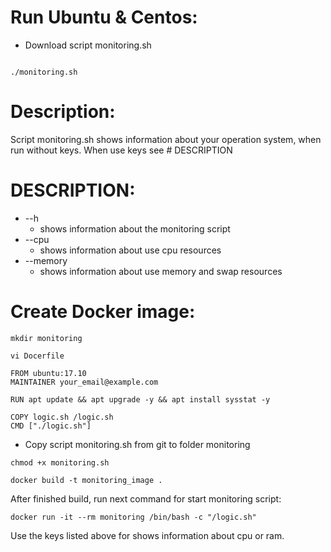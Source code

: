 # Run Ubuntu & Centos:
* Download script monitoring.sh
``` chmod +x monitoring.sh 
```
```
./monitoring.sh 
```

# Description:
Script monitoring.sh shows information about your operation system, when run without keys.
When use keys see # DESCRIPTION

# DESCRIPTION:
* --h
    * shows information about the monitoring script
* --cpu
    * shows information about use cpu resources
* --memory
    * shows information about use memory and swap resources

# Create Docker image:

```
mkdir monitoring
```
```
vi Docerfile
```
```
FROM ubuntu:17.10
MAINTAINER your_email@example.com

RUN apt update && apt upgrade -y && apt install sysstat -y

COPY logic.sh /logic.sh
CMD ["./logic.sh"]
```
* Copy script monitoring.sh from git to folder monitoring
``` 
chmod +x monitoring.sh
```
```
docker build -t monitoring_image .
```
After finished build, run next command for start monitoring script:
```
docker run -it --rm monitoring /bin/bash -c "/logic.sh"
```
Use the keys listed above for shows information about cpu or ram.
